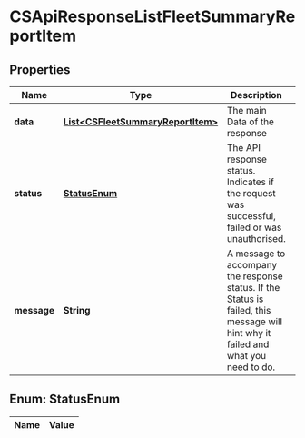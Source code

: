 
# CSApiResponseListFleetSummaryReportItem

## Properties
Name | Type | Description | Notes
------------ | ------------- | ------------- | -------------
**data** | [**List&lt;CSFleetSummaryReportItem&gt;**](CSFleetSummaryReportItem.md) | The main Data of the response |  [optional]
**status** | [**StatusEnum**](#StatusEnum) | The API response status. Indicates if the request was successful, failed or was unauthorised. |  [optional]
**message** | **String** | A message to accompany the response status.  If the Status is failed, this message will hint why it failed and what you need to do. |  [optional]


<a name="StatusEnum"></a>
## Enum: StatusEnum
Name | Value
---- | -----



